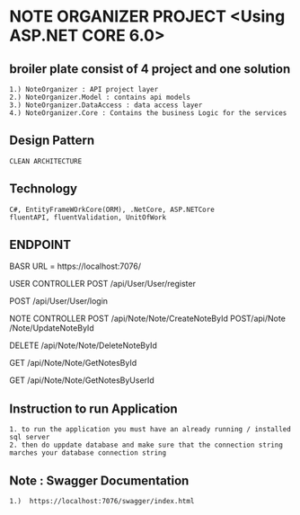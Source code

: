 # NOTE ORGANIZER PROJECT <Using ASP.NET CORE 6.0>

## broiler plate consist of 4 project and one solution

    1.) NoteOrganizer : API project layer
    2.) NoteOrganizer.Model : contains api models
    3.) NoteOrganizer.DataAccess : data access layer
    4.) NoteOrganizer.Core : Contains the business Logic for the services

## Design Pattern

    CLEAN ARCHITECTURE

## Technology

    C#, EntityFrameWOrkCore(ORM), .NetCore, ASP.NETCore
    fluentAPI, fluentValidation, UnitOfWork

## ENDPOINT
BASR URL = https://localhost:7076/

USER CONTROLLER
POST
​/api​/User​/User​/register

POST
​/api​/User​/User​/login

NOTE CONTROLLER
POST
/api/Note/Note/CreateNoteById
POST
​/api​/Note​/Note​/UpdateNoteById

DELETE
​/api​/Note​/Note​/DeleteNoteById

GET
​/api​/Note​/Note​/GetNotesById

GET
​/api​/Note​/Note​/GetNotesByUserId
    

## Instruction to run Application

    1. to run the application you must have an already running / installed sql server
    2. then do uppdate database and make sure that the connection string marches your database connection string

## Note : Swagger Documentation

    1.)  https://localhost:7076/swagger/index.html
